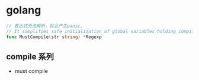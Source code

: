 

# golang

```go
// 表达式无法解析，就会产生panic,
// It simplifies safe initialization of global variables holding compiled regular expressions. 
func MustCompile(str string) *Regexp

```



## compile 系列

*   must compile

    ```go
    
    ```

    
